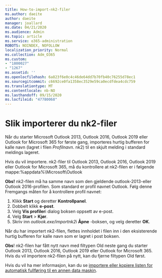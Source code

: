 ```yaml
---
title: How-to-import-nk2-filer
ms.author: daeite
author: daeite
manager: joallard
ms.date: 04/21/2020
ms.audience: Admin
ms.topic: article
ms.service: o365-administration
ROBOTS: NOINDEX, NOFOLLOW
localization_priority: Normal
ms.collection: Adm_O365
ms.custom:
- "1800027"
- "1267"
ms.assetid: ''
ms.openlocfilehash: 6a823f6e0c4c46de64dd7b70fb40c76255d78ec1
ms.sourcegitcommit: c6692ce0fa1358ec3529e59ca0ecdfdea4cdc759
ms.translationtype: MT
ms.contentlocale: nb-NO
ms.lasthandoff: 09/15/2020
ms.locfileid: "47780068"
---
```

# <a name="how-to-import-nk2-files"></a>Slik importerer du nk2-filer 

Når du starter Microsoft Outlook 2013, Outlook 2016, Outlook 2019 eller Outlook for Microsoft 365 for første gang, importeres hurtig bufferen for kalle navn (lagret i filen *Profilnavn*. nk2) til en skjult melding i standard meldings lageret.

Hvis du vil importere. nk2-filer til Outlook 2013, Outlook 2016, Outlook 2019 eller Outlook for Microsoft 365, må du kontrollere at nk2-filen er i følgende mappe:%appdata%\Microsoft\Outlook

**Obs!** nk2-filen må ha samme navn som den gjeldende outlook-2013-eller Outlook 2016-profilen. Som standard er profil navnet Outlook. Følg denne Fremgangs måten for å kontrollere profil navnet: 
1. Klikk **Start** og deretter **Kontrollpanel**.
2. Dobbelt klikk **e-post**.
3. Velg **Vis profiler**i dialog boksen oppsett av e-post.
4. Velg **Start**  >  **Kjør**.
5. Skriv inn *outlook.exe/importnk2*i **Åpne** -boksen, og velg deretter **OK**. 

Når du har importert nk2-filen, flettes innholdet i filen inn i den eksisterende hurtig bufferen for kalle navn som er lagret i post boksen.

**Obs**! nk2-filen har fått nytt navn med filtypen Old neste gang du starter Outlook 2013, Outlook 2016, Outlook 2019 eller Outlook for Microsoft 365. Hvis du vil importere nk2-filen på nytt, kan du fjerne filtypen Old først.

Hvis du vil ha mer informasjon, kan du se [importere eller kopiere listen for automatisk fullføring til en annen data maskin](https://support.microsoft.com/help/2806550/how-to-import-nk2-files-into-outlook%).